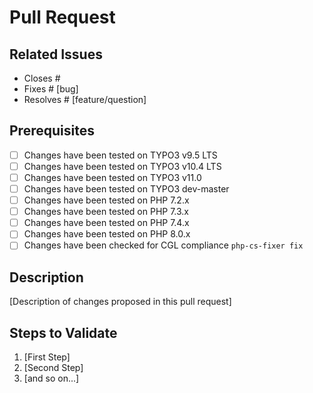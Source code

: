 # Pull Request

## Related Issues

* Closes #
* Fixes # [bug]
* Resolves # [feature/question]

## Prerequisites

* [ ] Changes have been tested on TYPO3 v9.5 LTS
* [ ] Changes have been tested on TYPO3 v10.4 LTS
* [ ] Changes have been tested on TYPO3 v11.0
* [ ] Changes have been tested on TYPO3 dev-master
* [ ] Changes have been tested on PHP 7.2.x
* [ ] Changes have been tested on PHP 7.3.x
* [ ] Changes have been tested on PHP 7.4.x
* [ ] Changes have been tested on PHP 8.0.x
* [ ] Changes have been checked for CGL compliance `php-cs-fixer fix`

## Description

[Description of changes proposed in this pull request]

## Steps to Validate

1. [First Step]
2. [Second Step]
3. [and so on...]
